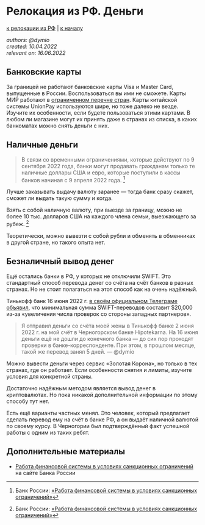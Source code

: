 Релокация из РФ. Деньги
=======================

[к релокации из РФ](./README.md) | [к началу](/README.md)

_authors: @dymio
<br/>created: 10.04.2022
<br/>relevant on: 16.06.2022_

## Банковские карты

За границей не работают банковские карты Visa и Master Card, выпущенные в России. Воспользоваться вы ими не сможете.
Карты МИР работают в [ограниченном перечне стран](https://mironline.ru/payment-system/geo/).
Карты китайской системы UnionPay используются шире, но тоже далеко не везде.
Изучите их особенности, если будете пользоваться этими картами. В любом ли магазине могут их принять даже в странах из списка, в каких банкоматах можно снять деньги с них.

## Наличные деньги

> В связи со временными ограничениями, которые действуют по 9 сентября 2022 года, банки могут продавать гражданам только те наличные доллары США и евро, которые поступили в кассы банков начиная с 9 апреля 2022 года. [^1]

Лучше заказывать выдачу валюту заранее — тогда банк сразу скажет, сможет ли выдать такую сумму и когда.

Взять с собой наличную валюту, при выезде за границу, можно не более 10 тыс. долларов США на каждого члена семьи, выезжающего за рубеж. [^1]

Теоретически, можно вывезти с собой рубли и обменять в обменниках в другой стране, но такого опыта нет.

## Безналичный вывод денег

Ещё остались банки в РФ, у которых не отключили SWIFT. Это стандартный способ перевода денег со счёта на счёт банков в разных странах. Но не стоит полагаться на этот способ как на очень надёжный.

Тинькофф банк 16 июня 2022 г. [в своём официальном Телеграме объявил](https://t.me/tinkoffbank/3798), что минимальная сумма SWIFT-переводов составит $20,000 из-за «увеличения числа проверок со стороны западных партнеров».

> Я отправил деньги со счёта моей жены в Тинькофф банке 2 июня 2022 г. на мой счёт в Черногорском банке Hipotekarna. На 16 июня деньги ещё не дошли до конечного банка — до сих пор проходят проверки в банке-корреспонденте. При этом, в прошлом месяце, такой же перевод занял 5 дней. — @dymio

Можно вывести деньги через сервис «Золотая Корона», но только в тех странах, где он работает. Если особенности снятия и лимиты, изучите условия для конкретной страны.

Достаточно надёжным методом является вывод денег в криптовалютах. Но пока никакой дополнительной информации по этому способу тут нет.

Есть ещё варианты частных менял. Это человек, который предлагает сделать перевод ему на счёт в банке РФ, а он выдаёт наличной валютой по своему курсу. В Черногории был подтверждённый факт успешной работы с одним из таких ребят.

## Дополнительные материалы

* [Работа финансовой системы в условиях санкционных ограничений](https://cbr.ru/faq/w_fin_sector/) на сайте Банка России


[^1]: Банк России: [«Работа финансовой системы в условиях санкционных ограничений»](https://cbr.ru/faq/w_fin_sector/)

